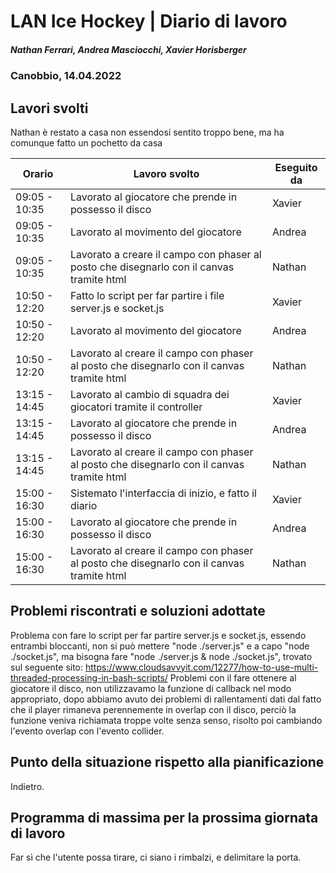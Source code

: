 # LAN Ice Hockey | Diario di lavoro
##### Nathan Ferrari, Andrea Masciocchi, Xavier Horisberger
### Canobbio, 14.04.2022

## Lavori svolti

Nathan è restato a casa non essendosi sentito troppo bene, ma ha comunque fatto un pochetto da casa

| Orario | Lavoro svolto | Eseguito da |
|-|-|-|
| 09:05 - 10:35 | Lavorato al giocatore che prende in possesso il disco | Xavier |
| 09:05 - 10:35 | Lavorato al movimento del giocatore | Andrea |
| 09:05 - 10:35 | Lavorato a creare il campo con phaser al posto che disegnarlo con il canvas tramite html | Nathan |
| 10:50 - 12:20 | Fatto lo script per far partire i file server.js e socket.js | Xavier |
| 10:50 - 12:20 | Lavorato al movimento del giocatore | Andrea |
| 10:50 - 12:20 | Lavorato al creare il campo con phaser al posto che disegnarlo con il canvas tramite html | Nathan |
| 13:15 - 14:45 | Lavorato al cambio di squadra dei giocatori tramite il controller | Xavier |
| 13:15 - 14:45 | Lavorato al giocatore che prende in possesso il disco | Andrea |
| 13:15 - 14:45 | Lavorato al creare il campo con phaser al posto che disegnarlo con il canvas tramite html | Nathan |
| 15:00 - 16:30 | Sistemato l'interfaccia di inizio, e fatto il diario | Xavier |
| 15:00 - 16:30 | Lavorato al giocatore che prende in possesso il disco | Andrea |
| 15:00 - 16:30 | Lavorato al creare il campo con phaser al posto che disegnarlo con il canvas tramite html | Nathan |

##  Problemi riscontrati e soluzioni adottate
Problema con fare lo script per far partire server.js e socket.js, essendo entrambi bloccanti, non si può mettere "node ./server.js" e a capo "node ./socket.js", ma bisogna fare "node ./server.js & node ./socket.js", trovato sul seguente sito: https://www.cloudsavvyit.com/12277/how-to-use-multi-threaded-processing-in-bash-scripts/
Problemi con il fare ottenere al giocatore il disco, non utilizzavamo la funzione di callback nel modo appropriato, dopo abbiamo avuto dei problemi di rallentamenti dati dal fatto che il player rimaneva perennemente in overlap con il disco, perciò la funzione veniva richiamata troppe volte senza senso, risolto poi cambiando l'evento overlap con l'evento collider.

##  Punto della situazione rispetto alla pianificazione
Indietro.

## Programma di massima per la prossima giornata di lavoro
Far sì che l'utente possa tirare, ci siano i rimbalzi, e delimitare la porta.